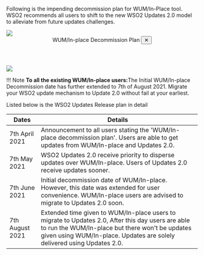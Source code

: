 Following is the impending decommission plan for WUM/In-Place tool. WSO2 
recommends all users to shift to the new WSO2 Updates 2.0 model to alleviate from future updates challenges.
<br>

<a class="open-modal" data-open="modal1">
    <img src="../../assets/img/updates/wumdecommission-plan.png">
</a>

<div class="modal" id="modal1" data-animation="">
    <div class="modal-dialog">
        <header class="modal-header">
            WUM/In-place Decommission Plan <button class="close-modal" aria-label="close modal" data-close>✕</button>
        </header>
        <section class="modal-content">
             <img src="../../assets/img/updates/wumdecommission-plan.png">
        </section>
    </div>
</div>


!!! Note
    <strong>To all the existing WUM/In-place users:</strong>The Initial WUM/In-place Decommission date has further extended to 7th of August 2021. Migrate your WSO2 update mechanism to Update 2.0 without fail at your earliest.

Listed below is the WSO2 Updates Release plan in detail

| **Dates**  | **Details**                                                                                                                                                                                                                              |
|------------------ |-----------------------------------------------------------------------------------------------------------------------------------------------------------------------------------------------------------------------------------|
|  7th April 2021   | Announcement to all users stating the 'WUM/In-place decommission plan'. Users are able to get updates from WUM/In-place and Updates 2.0.<br>
|  7th May 2021     | WSO2 Updates 2.0 receive priority to disperse updates over WUM/In-place. Users of Updates 2.0 receive updates sooner.<br>
|  7th June 2021    | Initial decommission date of WUM/In-place. However, this date was extended for user convenience. WUM/In-place users are advised to migrate to Updates 2.0 soon.<br>
|  7th August 2021  | Extended time given to WUM/In-place users to migrate to Updates 2.0, After this day users are able to run the WUM/In-place but there won't be updates given using WUM/In-place. Updates are solely delivered using Updates 2.0.<br>
